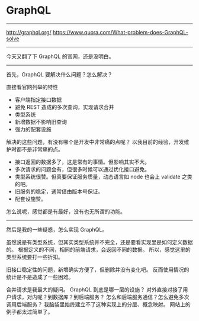 # GraphQL

---

http://graphql.org/
https://www.quora.com/What-problem-does-GraphQL-solve

---

今天又翻了下 GraphQL 的官网，还是没明白。

---

首先，GraphQL 要解决什么问题？怎么解决？

直接看官网列举的特性

- 客户端指定接口数据
- 避免 REST 造成的多次查询，实现请求合并
- 类型系统
- 新增数据不影响旧查询
- 强力的配套设施

解决的这些问题，有没有哪个是开发中非常痛的点呢？
以我目前的经验，开发维护时都不是非常痛的点。

- 接口返回的数据多了，这是常有的事情。但影响其实不大。
- 多次请求的问题会有，但很多时候可以通过优化接口避免。
- 类型系统很赞。但真要保证服务质量，动态语言如 node 也会上 validate 之类的吧。
- 旧服务的稳定，通常借由版本号保证。
- 配套设施赞。

怎么说呢，感觉都是有最好，没有也无所谓的功能。

---

然后是我的一些疑惑，怎么实现 GraphQL。

虽然说是有类型系统，但其实类型系统并不完全，还是要看实现里是如何定义数据的。
根据定义的不同，相同的前端请求，会返回不同的数据。
所以，感觉这里的类型系统要打一些折扣。

旧接口稳定性的问题，新增确实方便了，但删除并没有变化吧。
反而使用情况的统计是不是造成了一些困难。

合并请求是我最大的疑问。
GraphQL 到底是哪一层的设施？
对外直接对接了用户请求，对内呢？到数据库？到后端服务？
怎么和后端服务通信？怎么避免多次调用后端服务？
我脑袋里始终建立不了这种实现上的分层、概念映射。
网站上的例子都太过简单了。
